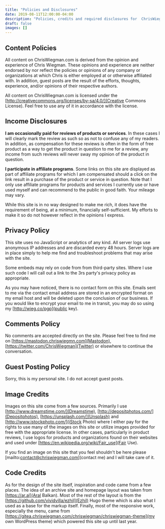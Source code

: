 ```yaml
---
title: "Policies and Disclosures"
date: 2019-08-11T12:00:00-04:00
description: "Policies, credits and required disclosures for  ChrisWiegman.com."
draft: false
images: []
---
```


## Content Policies

All content on ChrisWiegman.com is derived from the opinion and experience of Chris Wiegman. These opinions and experience are neither endorsed by nor reflect the policies or opinions of any company or organizations at which Chris is either employed at or otherwise affiliated with. In addition, guest posts are the result of the efforts, thoughts, experience, and/or opinions of their respective authors.

All content on ChrisWiegman.com is licensed under the [http://creativecommons.org/licenses/by-sa/4.0/](Creative Commons License). Feel free to use any of it in accordance with the license.

## Income Disclosures

__I am occasionally paid for reviews of products or services__. In these cases I will clearly mark the review as such so as not to confuse any of my readers. In addition, as compensation for these reviews is often in the form of free product as a way to get the product in question to me for a review, any income from such reviews will never sway my opinion of the product in question.

__I participate in affiliate programs__. Some links on this site are displayed as part of affiliate programs for which I am compensated should a click on the link result in a purchase of the product or service in question. Note that I only use affiliate programs for products and services I currently use or have used myself and can recommend to the public in good faith. Your mileage may vary.

While this site is in no way designed to make me rich, it does have the requirement of being, at a minimum, financially self-sufficient. My efforts to make it so do not however reflect in the opinions I express.

## Privacy Policy

This site uses no JavaScript or analytics of any kind. All server logs use anonymous IP addresses and are discarded every 48 hours. Server logs are in place simply to help me find and troubleshoot problems that may arise with the site.

Some embeds may rely on code from from third-party sites. Where I use such code I will call out a link to the 3rs party's privacy policy as appropriate.

As you may have noticed, there is no contact form on this site. Emails sent to me via the contact email address are stored in an encrypted format on my email host and will be deleted upon the conclusion of our business. If you would like to encrypt your email to me in transit, you may do so using my [http://wieg.co/pgp](public key).

## Comments Policy

No comments are accepted directly on the site. Please feel free to find me on [https://mastodon.chriswiegmn.com](Mastodon), [https://twitter.com/ChrisWiegman](Twitter) or elsewhere to continue the conversation.

## Guest Posting Policy

Sorry, this is my personal site. I do not accept guest posts.

## Image Credits

Images on this site come from a few sources. Primarily I use [http://www.dreamstime.com/](Dreamstime), [http://depositphotos.com/](Depositphotos), [https://unsplash.com/](Unsplash) and [http://www.istockphoto.com/](iStock Photo) where I either pay for the rights to use many of the images on this site or utilize images provided for free with the appropriate license. In other cases, particularly in product reviews, I use logos for products and organizations found on their websites and used under [https://en.wikipedia.org/wiki/Fair_use](Fair Use).

If you find an image on this site that you feel shouldn't be here please [mailto:contact@chriswiegman.com](contact me) and I will take care of it.

## Code Credits

As for the design of the site itself, inspiration and code came from a few places. The idea of an archive site and homepage layout was taken from [https://ar.al](Aral Balkan). Most of the rest of the layout is from the [https://github.com/vividvilla/ezhil](Ezhil) Hugo theme which is also what I used as a base for the markup itself. Finally, most of the responsive work, especially the menu, came from [https://gitea.chriswiegman.com/chriswiegman/chriswiegman-theme](my own WordPress theme) which powered this site up until last year.
